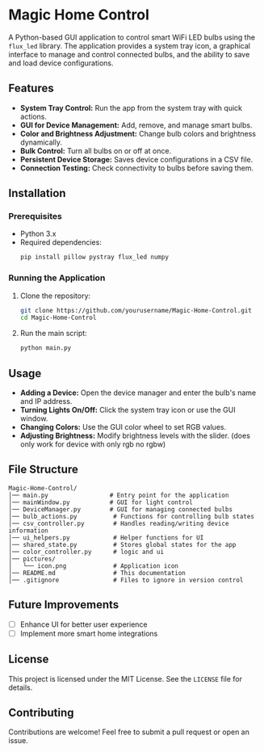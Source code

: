 # Magic Home Control

A Python-based GUI application to control smart WiFi LED bulbs using the `flux_led` library. The application provides a system tray icon, a graphical interface to manage and control connected bulbs, and the ability to save and load device configurations.

## Features
- **System Tray Control:** Run the app from the system tray with quick actions.
- **GUI for Device Management:** Add, remove, and manage smart bulbs.
- **Color and Brightness Adjustment:** Change bulb colors and brightness dynamically.
- **Bulk Control:** Turn all bulbs on or off at once.
- **Persistent Device Storage:** Saves device configurations in a CSV file.
- **Connection Testing:** Check connectivity to bulbs before saving them.

## Installation
### Prerequisites
- Python 3.x
- Required dependencies:
  ```bash
  pip install pillow pystray flux_led numpy
  ```

### Running the Application
1. Clone the repository:
   ```bash
   git clone https://github.com/yourusername/Magic-Home-Control.git
   cd Magic-Home-Control
   ```
2. Run the main script:
   ```bash
   python main.py
   ```

## Usage
- **Adding a Device:** Open the device manager and enter the bulb's name and IP address.
- **Turning Lights On/Off:** Click the system tray icon or use the GUI window.
- **Changing Colors:** Use the GUI color wheel to set RGB values.
- **Adjusting Brightness:** Modify brightness levels with the slider. (does only work for device with only rgb no rgbw)

## File Structure
```
Magic-Home-Control/
│── main.py                 # Entry point for the application
│── mainWindow.py           # GUI for light control
│── DeviceManager.py        # GUI for managing connected bulbs
│── bulb_actions.py          # Functions for controlling bulb states
│── csv_controller.py        # Handles reading/writing device information
│── ui_helpers.py            # Helper functions for UI
│── shared_state.py          # Stores global states for the app
│── color_controller.py      # logic and ui
│── pictures/
│   └── icon.png             # Application icon
│── README.md                # This documentation
│── .gitignore               # Files to ignore in version control
```

## Future Improvements
- [ ] Enhance UI for better user experience
- [ ] Implement more smart home integrations

## License
This project is licensed under the MIT License. See the `LICENSE` file for details.

## Contributing
Contributions are welcome! Feel free to submit a pull request or open an issue.
